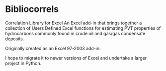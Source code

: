 # Bibliocorrels
Correlation Library for Excel
An Excel add-in that brings together a collection of Users Defined Excel functions for estimating PVT properties of hydrocarbons commonly found in crude oil and gas/gas condensate deposits.

Originally created as an Excel 97-2003 add-in.

I hope to migrate it to newer versions of Excel and undertake a larger project in Python.

